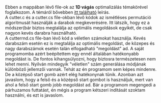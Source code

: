 Ebben a mappában lévő file-ok az <b>1D vágás</b> optimalizálás témakörével foglalkozom. A témáról bővebben <a href="https://www.bferi.hu/download.php#cutter">itt található</a> leírás.<br>
A cutter.c és a cutter.cs file-okban lévő kódok az ismétléses permutáció algoritmusát használják a darabok megkeverésére. Itt látszik,
hogy ez a módszer(bár biztos megtalálja az optimális megoldások egyikét, de csak nagyon kevés darabra használható.<br>
A cutterrnd.cs file-ban lévő kód a véletlen számokat használja. Kevés darabszám esetén ez is megtalálja az optimális megoldást, de közepes és nagy darabszámok esetén talán elfogadható "megoldást" ad.
A saját programomba azért beépítettem egy ennél általában hatékonyabb megoldást is. De fontos kihangsúlyozni, hogy biztosra természetesen nem lehet menni.
Nyilván mindegyik "véletlen" szám generálása módjának különböző jellemzői vannak. Tehát az én programom sem képes mindenre. De a középső start gomb azért elég hatékonynak tűnik.
Azonban azt javaslom, hogy a felső és a középső start gombot is használjuk, mert van ahol a felső start gomb jobb megoldást ad. Bár a programom megengedi a párhuzamos futtatást,
én mégis a program kétszeri indítását szoktam használni, és ezt is javaslom.
